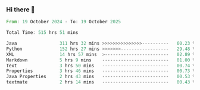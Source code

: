 ### Hi there 👋

<!--
**luoxuanzao/luoxuanzao** is a ✨ _special_ ✨ repository because its `README.md` (this file) appears on your GitHub profile.

Here are some ideas to get you started:

- 🔭 I’m currently working on ...
- 🌱 I’m currently learning ...
- 👯 I’m looking to collaborate on ...
- 🤔 I’m looking for help with ...
- 💬 Ask me about ...
- 📫 How to reach me: ...
- 😄 Pronouns: ...
- ⚡ Fun fact: ...
-->

<!--START_SECTION:waka-->

```rust
From: 19 October 2024 - To: 19 October 2025

Total Time: 515 hrs 51 mins

Java                311 hrs 32 mins >>>>>>>>>>>>>>>----------   60.23 %
Python              152 hrs 27 mins >>>>>>>------------------   29.48 %
XML                 14 hrs 57 mins  >------------------------   02.89 %
Markdown            5 hrs 9 mins    -------------------------   01.00 %
Text                3 hrs 50 mins   -------------------------   00.74 %
Properties          3 hrs 46 mins   -------------------------   00.73 %
Java Properties     2 hrs 43 mins   -------------------------   00.53 %
textmate            2 hrs 14 mins   -------------------------   00.43 %
```

<!--END_SECTION:waka-->